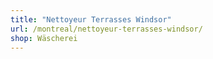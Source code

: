 ```yaml
---
title: "Nettoyeur Terrasses Windsor"
url: /montreal/nettoyeur-terrasses-windsor/
shop: Wäscherei
---
```


